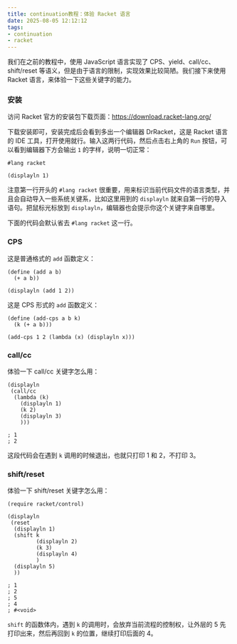 ```yaml
---
title: continuation教程：体验 Racket 语言
date: 2025-08-05 12:12:12
tags:
- continuation
- racket
---
```


我们在之前的教程中，使用 JavaScript 语言实现了 CPS、yield、call/cc、shift/reset 等语义，但是由于语言的限制，实现效果比较简陋。我们接下来使用 Racket 语言，来体验一下这些关键字的能力。

### 安装

访问 Racket 官方的安装包下载页面：<https://download.racket-lang.org/>

下载安装即可，安装完成后会看到多出一个编辑器 DrRacket，这是 Racket 语言的 IDE 工具，打开使用就行。输入这两行代码，然后点击右上角的 `Run` 按钮，可以看到编辑器下方会输出 `1` 的字样，说明一切正常：

```rkt
#lang racket

(displayln 1)
```

注意第一行开头的 `#lang racket` 很重要，用来标识当前代码文件的语言类型，并且会自动导入一些系统关键系，比如这里用到的 `displayln` 就来自第一行的导入语句。把鼠标光标放到 `displayln`，编辑器也会提示你这个关键字来自哪里。

下面的代码会默认省去 `#lang racket` 这一行。

### CPS

这是普通格式的 `add` 函数定义：

```rkt
(define (add a b)
  (+ a b))

(displayln (add 1 2))
```

这是 CPS 形式的 `add` 函数定义：

```rkt
(define (add-cps a b k)
  (k (+ a b)))

(add-cps 1 2 (lambda (x) (displayln x)))
```

### call/cc

体验一下 call/cc 关键字怎么用：

```rkt
(displayln
 (call/cc
  (lambda (k)
    (displayln 1)
    (k 2)
    (displayln 3)
    )))

; 1
; 2
```

这段代码会在遇到 `k` 调用的时候退出，也就只打印 1 和 2，不打印 3。

### shift/reset

体验一下 shift/reset 关键字怎么用：

```rkt
(require racket/control)

(displayln
 (reset
  (displayln 1)
  (shift k
         (displayln 2)
         (k 3)
         (displayln 4)
         )
  (displayln 5)
  ))

; 1
; 2
; 5
; 4
; #<void>
```

`shift` 的函数体内，遇到 `k` 的调用时，会放弃当前流程的控制权，让外层的 5 先打印出来，然后再回到 `k` 的位置，继续打印后面的 4。


